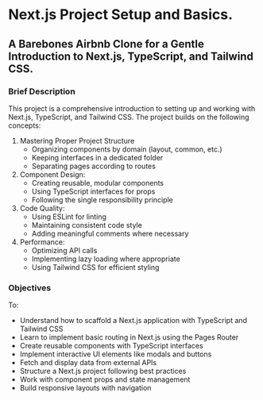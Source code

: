 # Next.js Project Setup and Basics.
A Barebones Airbnb Clone for a Gentle Introduction to Next.js, TypeScript, and Tailwind CSS.
---
### Brief Description
This project is a comprehensive introduction to setting up and working with Next.js, TypeScript, and Tailwind CSS. The project builds on the following concepts:

1. Mastering Proper Project Structure
      - Organizing components by domain (layout, common, etc.)
      - Keeping interfaces in a dedicated folder
      - Separating pages according to routes
2. Component Design:
     - Creating reusable, modular components
     - Using TypeScript interfaces for props
     - Following the single responsibility principle
3. Code Quality:
     - Using ESLint for linting
     - Maintaining consistent code style
     - Adding meaningful comments where necessary
4. Performance:
     - Optimizing API calls
     - Implementing lazy loading where appropriate
     - Using Tailwind CSS for efficient styling

### Objectives
To:
- Understand how to scaffold a Next.js application with TypeScript and Tailwind CSS
- Learn to implement basic routing in Next.js using the Pages Router
- Create reusable components with TypeScript interfaces
- Implement interactive UI elements like modals and buttons
- Fetch and display data from external APIs
- Structure a Next.js project following best practices
- Work with component props and state management
- Build responsive layouts with navigation
